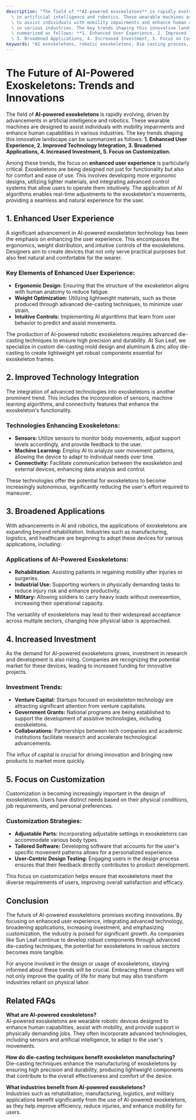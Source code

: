 ```yaml
---
description: "The field of **AI-powered exoskeletons** is rapidly evolving, driven by advancements\
  \ in artificial intelligence and robotics. These wearable machines are designed\
  \ to assist individuals with mobility impairments and enhance human capabilities\
  \ in various industries. The key trends shaping this innovative landscape can be\
  \ summarized as follows: **1. Enhanced User Experience, 2. Improved Technology Integration,\
  \ 3. Broadened Applications, 4. Increased Investment, 5. Focus on Customization.**"
keywords: "AI exoskeletons, robotic exoskeletons, Die casting process, Die-cast aluminum"
---
```

# The Future of AI-Powered Exoskeletons: Trends and Innovations

The field of **AI-powered exoskeletons** is rapidly evolving, driven by advancements in artificial intelligence and robotics. These wearable machines are designed to assist individuals with mobility impairments and enhance human capabilities in various industries. The key trends shaping this innovative landscape can be summarized as follows: **1. Enhanced User Experience, 2. Improved Technology Integration, 3. Broadened Applications, 4. Increased Investment, 5. Focus on Customization.**

Among these trends, the focus on **enhanced user experience** is particularly critical. Exoskeletons are being designed not just for functionality but also for comfort and ease of use. This involves developing more ergonomic designs, utilizing lighter materials, and integrating advanced control systems that allow users to operate them intuitively. The application of AI algorithms enables real-time adjustments to the exoskeleton's movements, providing a seamless and natural experience for the user.

## 1. Enhanced User Experience

A significant advancement in AI-powered exoskeleton technology has been the emphasis on enhancing the user experience. This encompasses the ergonomics, weight distribution, and intuitive controls of the exoskeletons. Designers aim to create devices that not only serve practical purposes but also feel natural and comfortable for the wearer. 

### Key Elements of Enhanced User Experience:
- **Ergonomic Design:** Ensuring that the structure of the exoskeleton aligns with human anatomy to reduce fatigue.
- **Weight Optimization:** Utilizing lightweight materials, such as those produced through advanced die-casting techniques, to minimize user strain.
- **Intuitive Controls:** Implementing AI algorithms that learn from user behavior to predict and assist movements.

The production of AI-powered robotic exoskeletons requires advanced die-casting techniques to ensure high precision and durability. At Sun Leaf, we specialize in custom die-casting mold design and aluminum & zinc alloy die-casting to create lightweight yet robust components essential for exoskeleton frames.

## 2. Improved Technology Integration

The integration of advanced technologies into exoskeletons is another prominent trend. This includes the incorporation of sensors, machine learning algorithms, and connectivity features that enhance the exoskeleton's functionality. 

### Technologies Enhancing Exoskeletons:
- **Sensors:** Utilize sensors to monitor body movements, adjust support levels accordingly, and provide feedback to the user.
- **Machine Learning:** Employ AI to analyze user movement patterns, allowing the device to adapt to individual needs over time.
- **Connectivity:** Facilitate communication between the exoskeleton and external devices, enhancing data analysis and control.

These technologies offer the potential for exoskeletons to become increasingly autonomous, significantly reducing the user's effort required to maneuver.

## 3. Broadened Applications

With advancements in AI and robotics, the applications of exoskeletons are expanding beyond rehabilitation. Industries such as manufacturing, logistics, and healthcare are beginning to adopt these devices for various applications, including:

### Applications of AI-Powered Exoskeletons:
- **Rehabilitation:** Assisting patients in regaining mobility after injuries or surgeries.
- **Industrial Use:** Supporting workers in physically demanding tasks to reduce injury risk and enhance productivity.
- **Military:** Allowing soldiers to carry heavy loads without overexertion, increasing their operational capacity.

The versatility of exoskeletons may lead to their widespread acceptance across multiple sectors, changing how physical labor is approached.

## 4. Increased Investment

As the demand for AI-powered exoskeletons grows, investment in research and development is also rising. Companies are recognizing the potential market for these devices, leading to increased funding for innovative projects. 

### Investment Trends:
- **Venture Capital:** Startups focused on exoskeleton technology are attracting significant attention from venture capitalists.
- **Government Grants:** National programs are being established to support the development of assistive technologies, including exoskeletons.
- **Collaborations:** Partnerships between tech companies and academic institutions facilitate research and accelerate technological advancements.

The influx of capital is crucial for driving innovation and bringing new products to market more quickly.

## 5. Focus on Customization

Customization is becoming increasingly important in the design of exoskeletons. Users have distinct needs based on their physical conditions, job requirements, and personal preferences. 

### Customization Strategies:
- **Adjustable Parts:** Incorporating adjustable settings in exoskeletons can accommodate various body types.
- **Tailored Software:** Developing software that accounts for the user's specific movement patterns allows for a personalized experience.
- **User-Centric Design Testing:** Engaging users in the design process ensures that their feedback directly contributes to product development.

This focus on customization helps ensure that exoskeletons meet the diverse requirements of users, improving overall satisfaction and efficacy.

## Conclusion

The future of AI-powered exoskeletons promises exciting innovations. By focusing on enhanced user experience, integrating advanced technology, broadening applications, increasing investment, and emphasizing customization, the industry is poised for significant growth. As companies like Sun Leaf continue to develop robust components through advanced die-casting techniques, the potential for exoskeletons in various sectors becomes more tangible. 

For anyone involved in the design or usage of exoskeletons, staying informed about these trends will be crucial. Embracing these changes will not only improve the quality of life for many but may also transform industries reliant on physical labor.

## Related FAQs

**What are AI-powered exoskeletons?**  
AI-powered exoskeletons are wearable robotic devices designed to enhance human capabilities, assist with mobility, and provide support in physically demanding jobs. They often incorporate advanced technologies, including sensors and artificial intelligence, to adapt to the user's movements.

**How do die-casting techniques benefit exoskeleton manufacturing?**  
Die-casting techniques enhance the manufacturing of exoskeletons by ensuring high precision and durability, producing lightweight components that contribute to the overall effectiveness and comfort of the device.

**What industries benefit from AI-powered exoskeletons?**  
Industries such as rehabilitation, manufacturing, logistics, and military applications benefit significantly from the use of AI-powered exoskeletons, as they help improve efficiency, reduce injuries, and enhance mobility for users.
